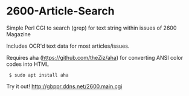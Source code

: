 # 2600-Article-Search

Simple Perl CGI to search (grep) for text string within issues of 2600 Magazine 

Includes OCR'd text data for most articles/issues.

Requires aha (https://github.com/theZiz/aha) for converting ANSI color codes into HTML

     $ sudo apt install aha

Try it out!
http://gbppr.ddns.net/2600.main.cgi
